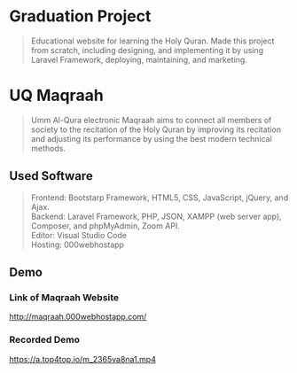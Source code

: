 # Graduation Project
> Educational website for learning the Holy Quran. Made this project 
from scratch, including designing, and implementing it by using 
Laravel Framework, deploying, maintaining, and marketing.

# UQ Maqraah
> Umm Al-Qura electronic Maqraah aims to connect all members of society to the recitation of the Holy Quran by improving its recitation and adjusting its performance
by using the best modern technical methods.

## Used Software
> Frontend: Bootstarp Framework, HTML5, CSS, JavaScript, jQuery, and Ajax. <br />
Backend: Laravel Framework, PHP, JSON, XAMPP (web server app), Composer, and phpMyAdmin, Zoom API.<br />
Editor: Visual Studio Code<br />
Hosting: 000webhostapp

## Demo

### Link of Maqraah Website
http://maqraah.000webhostapp.com/

### Recorded Demo
https://a.top4top.io/m_2365va8na1.mp4
